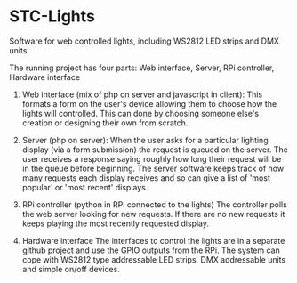 # STC-Lights
Software for web controlled lights, including WS2812 LED strips and DMX units

The running project has four parts: Web interface, Server, RPi controller, Hardware interface

1. Web interface (mix of php on server and javascript in client):
  This formats a form on the user's device allowing them to choose how the lights will controlled. This can done by choosing someone else's creation or designing their own from scratch.
  
2. Server (php on server):
  When the user asks for a particular lighting display (via a form submission) the request is queued on the server. The user receives a response saying roughly how long their request will be in the queue before beginning. The server software keeps track of how many requests each display receives and so can give a list of 'most popular' or 'most recent' displays.
  
3. RPi controller (python in RPi connected to the lights)
  The controller polls the web server looking for new requests. If there are no new requests it keeps playing the most recently requested display.
  
4. Hardware interface
  The interfaces to control the lights are in a separate github project and use the GPIO outputs from the RPi. The system can cope with WS2812 type addressable LED strips, DMX addressable units and simple on/off devices.
